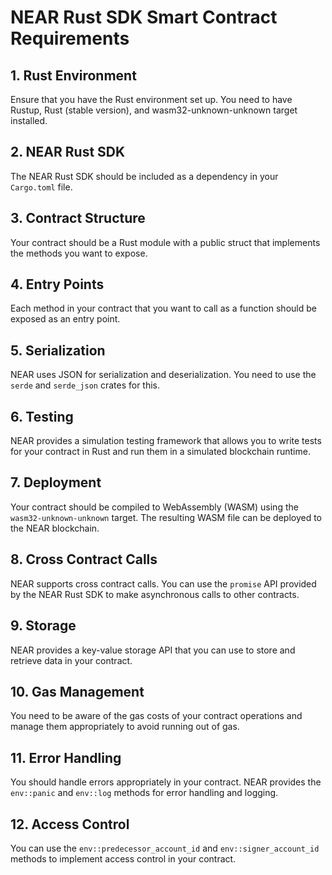 # NEAR Rust SDK Smart Contract Requirements

## 1. Rust Environment
Ensure that you have the Rust environment set up. You need to have Rustup, Rust (stable version), and wasm32-unknown-unknown target installed.

## 2. NEAR Rust SDK
The NEAR Rust SDK should be included as a dependency in your `Cargo.toml` file.

## 3. Contract Structure
Your contract should be a Rust module with a public struct that implements the methods you want to expose.

## 4. Entry Points
Each method in your contract that you want to call as a function should be exposed as an entry point.

## 5. Serialization
NEAR uses JSON for serialization and deserialization. You need to use the `serde` and `serde_json` crates for this.

## 6. Testing
NEAR provides a simulation testing framework that allows you to write tests for your contract in Rust and run them in a simulated blockchain runtime.

## 7. Deployment
Your contract should be compiled to WebAssembly (WASM) using the `wasm32-unknown-unknown` target. The resulting WASM file can be deployed to the NEAR blockchain.

## 8. Cross Contract Calls
NEAR supports cross contract calls. You can use the `promise` API provided by the NEAR Rust SDK to make asynchronous calls to other contracts.

## 9. Storage
NEAR provides a key-value storage API that you can use to store and retrieve data in your contract.

## 10. Gas Management
You need to be aware of the gas costs of your contract operations and manage them appropriately to avoid running out of gas.

## 11. Error Handling
You should handle errors appropriately in your contract. NEAR provides the `env::panic` and `env::log` methods for error handling and logging.

## 12. Access Control
You can use the `env::predecessor_account_id` and `env::signer_account_id` methods to implement access control in your contract.